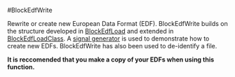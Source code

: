 #BlockEdfWrite

Rewrite or create new European Data Format (EDF). BlockEdfWrite builds on the structure developed in [BlockEdfLoad](https://github.com/DennisDean/BlockEdfLoad) and extended in [BlockEdfLoadClass](https://github.com/DennisDean/BlockEdfLoadClass).  A [signal generator](https://github.com/DennisDean/SignalGeneratorClass) is used to demonstrate how to create new EDFs. BlockEdfWrite has also been used to de-identify a file.

**It is reccomended that you make a copy of your EDFs when using this function.**
